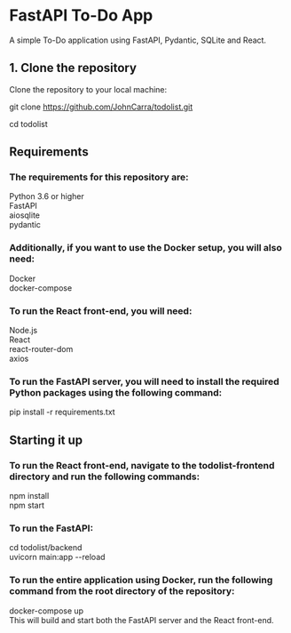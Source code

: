# FastAPI To-Do App
A simple To-Do application using FastAPI, Pydantic, SQLite and React.

## 1. Clone the repository
Clone the repository to your local machine:

git clone https://github.com/JohnCarra/todolist.git  

cd todolist

## Requirements 
### The requirements for this repository are:

Python 3.6 or higher  
FastAPI  
aiosqlite  
pydantic   

### Additionally, if you want to use the Docker setup, you will also need:

Docker  
docker-compose  
### To run the React front-end, you will need:

Node.js  
React  
react-router-dom  
axios  
### To run the FastAPI server, you will need to install the required Python packages using the following command:  

pip install -r requirements.txt  

## Starting it up
### To run the React front-end, navigate to the todolist-frontend directory and run the following commands:

npm install  
npm start  

### To run the FastAPI: 
cd todolist/backend  
uvicorn main:app --reload  

### To run the entire application using Docker, run the following command from the root directory of the repository:

docker-compose up  
This will build and start both the FastAPI server and the React front-end.   

